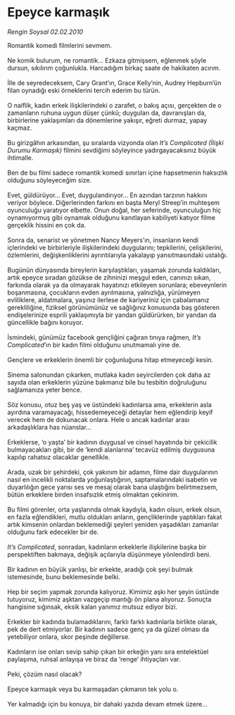 # Epeyce karmaşık

*Rengin Soysal 02.02.2010*

<div class="taraf_structure_2col_1zq">
<div class="margen_n">



 <p>Romantik komedi filmlerini sevmem. <br/><br/>Ne komik bulurum, ne romantik... Ezkaza gitmişsem, eğlenmek şöyle dursun, sıkılırım çoğunlukla. Harcadığım birkaç saate de hakikaten acırım. <br/><br/>İlle de seyredeceksem, Cary Grant’ın, Grace Kelly’nin, Audrey Hepburn’ün filan oynadığı eski örneklerini tercih ederim bu türün. <br/><br/>O naiflik, kadın erkek ilişkilerindeki o zarafet, o bakış açısı, gerçekten de o zamanların ruhuna uygun düşer çünkü; duyguları da, davranışları da, birbirlerine yaklaşımları da dönemlerine yakışır, eğreti durmaz, yapay kaçmaz. <br/><br/>Bu girizgâhın arkasından, şu sıralarda vizyonda olan <i>It’s Complicated (İlişki Durumu Karmaşık)</i> filmini sevdiğimi söyleyince yadırgayacaksınız büyük ihtimalle. <br/><br/>Ben de bu filmi sadece romantik komedi sınırları içine hapsetmenin haksızlık olduğunu söyleyeceğim size. <br/><br/>Evet, güldürüyor... Evet, duygulandırıyor... En azından tarzının hakkını veriyor böylece. Diğerlerinden farkını en başta Meryl Streep’in muhteşem oyunculuğu yaratıyor elbette. Onun doğal, her seferinde, oyunculuğun hiç oynamıyormuş gibi oynamak olduğunu kanıtlayan kabiliyeti katıyor filme gerçeklik hissini en çok da. <br/><br/>Sonra da, senarist ve yönetmen Nancy Meyers’ın, insanların kendi içlerindeki ve birbirleriyle ilişkilerindeki duygularını; tepkilerini, çelişkilerini, özlemlerini, değişkenliklerini ayrıntılarıyla yakalayıp yansıtmasındaki ustalığı. <br/><br/>Bugünün dünyasında bireylerin karşılaştıkları, yaşamak zorunda kaldıkları, artık epeyce sıradan gözükse de zihninizi meşgul eden, canınızı sıkan, farkında olarak ya da olmayarak hayatınızı etkileyen sorunlara; ebeveynlerin boşanmasına, çocukların evden ayrılmasına, yalnızlığa, yürümeyen evliliklere, aldatmalara, yaşınız ilerlese de kariyeriniz için çabalamanız gerekliliğine, fiziksel görünümünüz ve sağlığınız konusunda baş gösteren endişelerinize esprili yaklaşımıyla bir yandan güldürürken, bir yandan da güncellikle bağını koruyor. <br/><br/>İsmindeki, günümüz facebook gençliğini çağıran tınıya rağmen<i>, It’s Complicated</i>’ın bir kadın filmi olduğunu unutmamalı yine de. <br/><br/>Gençlere ve erkeklerin önemli bir çoğunluğuna hitap etmeyeceği kesin. <br/><br/>Sinema salonundan çıkarken, mutlaka kadın seyircilerden çok daha az sayıda olan erkeklerin yüzüne bakmanız bile bu tesbitin doğruluğunu sağlamanıza yeter bence. <br/><br/>Söz konusu, otuz beş yaş ve üstündeki kadınlarsa ama, erkeklerin asla ayırdına varamayacağı, hissedemeyeceği detaylar hem eğlendirip keyif verecek hem de dokunacak onlara. Hele o ancak kadınlar arası arkadaşlıklara has nüanslar... <br/><br/>Erkeklerse, ‘o yaşta’ bir kadının duygusal ve cinsel hayatında bir çekicilik bulmayacakları gibi, bir de ‘kendi alanlarına’ tecavüz edilmiş duygusuna kapılıp rahatsız olacaklar genellikle. <br/><br/>Arada, uzak bir şehirdeki, çok yakınım bir adamın, filme dair duygularının nasıl en incelikli noktalarda yoğunlaştığının, saptamalarındaki isabetin ve duyarlılığın gece yarısı ses ve mesaj olarak bana ulaştığını belirtmezsem, bütün erkeklere birden insafsızlık etmiş olmaktan çekinirim. <br/><br/>Bu filmi görenler, orta yaşlarında olmak kaydıyla, kadın olsun, erkek olsun, en fazla eğlendikleri, mutlu oldukları anların, gençliklerinde yaptıkları fakat artık kimsenin onlardan beklemediği şeyleri yeniden yaşadıkları zamanlar olduğunu fark edecekler bir de.<i> <br/><br/>It’s Complicated</i>, sonradan, kadınların erkeklerle ilişkilerine başka bir perspektiften bakmaya, değişik açılarıyla düşünmeye yönlendirdi beni. <br/><br/>Bir kadının en büyük yanlışı, bir erkekte, aradığı çok şeyi bulmak istemesinde, bunu beklemesinde belki. <br/><br/>Hep bir seçim yapmak zorunda kalıyoruz. Kimimiz aşkı her şeyin üstünde tutuyoruz, kimimiz aşktan vazgeçip mantığı ön plana alıyoruz. Sonuçta hangisine sığınsak, eksik kalan yanımız mutsuz ediyor bizi. <br/><br/>Erkekler bir kadında bulamadıklarını, farklı farklı kadınlarla birlikte olarak, pek de dert etmiyorlar. Bir kadının sadece genç ya da güzel olması da yetebiliyor onlara, skor peşinde değillerse. <br/><br/>Kadınların ise onları sevip sahip çıkan bir erkeğin yanı sıra entelektüel paylaşıma, ruhsal anlayışa ve biraz da ‘renge’ ihtiyaçları var. <br/><br/>Peki, çözüm nasıl olacak? <br/><br/>Epeyce karmaşık veya bu karmaşadan çıkmanın tek yolu o. <br/><br/>Yer kalmadığı için bu konuya, bir dahaki yazıda devam etmek üzere...</p>
<br/>
<br/>
<br/>



<br/>


<div id="taraf_not">
</div>

</div>


</div>
